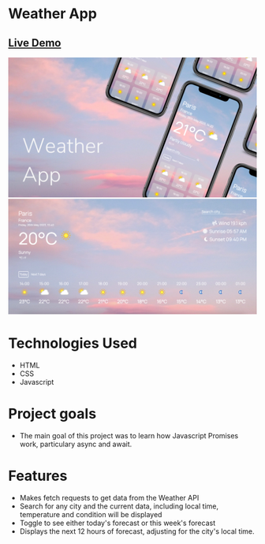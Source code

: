 # Weather App

## [Live Demo](https://erinsophie.github.io/weather-app/)

![Mobile App](dist/img/app-layout.png)
![Weather App](dist/img/weather-app.png)

# Technologies Used

- HTML
- CSS
- Javascript

# Project goals

- The main goal of this project was to learn how Javascript Promises work, particulary async and await.

# Features

- Makes fetch requests to get data from the Weather API
- Search for any city and the current data, including local time, temperature and condition will be displayed
- Toggle to see either today's forecast or this week's forecast
- Displays the next 12 hours of forecast, adjusting for the city's local time.

